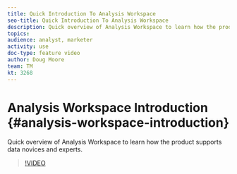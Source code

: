 ```yaml
---
title: Quick Introduction To Analysis Workspace 
seo-title: Quick Introduction To Analysis Workspace 
description: Quick overview of Analysis Workspace to learn how the product supports data novices and experts.
topics: 
audience: analyst, marketer
activity: use
doc-type: feature video
author: Doug Moore
team: TM
kt: 3268
---
```


# Analysis Workspace Introduction {#analysis-workspace-introduction}

Quick overview of Analysis Workspace to learn how the product supports data novices and experts.

>[!VIDEO](https://video.tv.adobe.com/v/28165/?quality=12)
